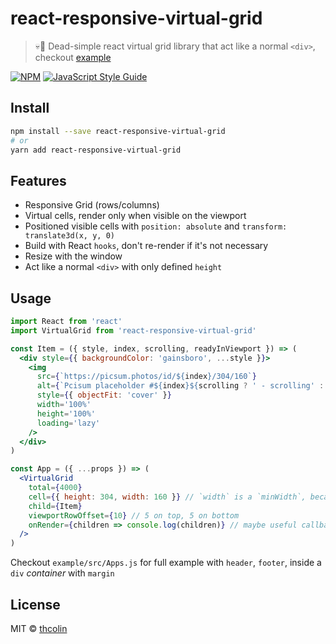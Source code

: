 # react-responsive-virtual-grid

> 💀🚟 Dead-simple react virtual grid library that act like a normal `<div>`, checkout [example](https://thcolin.github.io/react-responsive-virtual-grid/)

[![NPM](https://img.shields.io/npm/v/react-responsive-virtual-grid.svg)](https://www.npmjs.com/package/react-responsive-virtual-grid) [![JavaScript Style Guide](https://img.shields.io/badge/code_style-standard-brightgreen.svg)](https://standardjs.com)

## Install

```bash
npm install --save react-responsive-virtual-grid
# or
yarn add react-responsive-virtual-grid
```

## Features

* Responsive Grid (rows/columns)
* Virtual cells, render only when visible on the viewport
* Positioned visible cells with `position: absolute` and `transform: translate3d(x, y, 0)`
* Build with React `hooks`, don't re-render if it's not necessary
* Resize with the window
* Act like a normal `<div>` with only defined `height`

## Usage

```jsx
import React from 'react'
import VirtualGrid from 'react-responsive-virtual-grid'

const Item = ({ style, index, scrolling, readyInViewport }) => (
  <div style={{ backgroundColor: 'gainsboro', ...style }}>
    <img
      src={`https://picsum.photos/id/${index}/304/160`}
      alt={`Pcisum placeholder #${index}${scrolling ? ' - scrolling' : ''}${readyInViewport ? ' - readyInViewport' : ''}`}
      style={{ objectFit: 'cover' }}
      width='100%'
      height='100%'
      loading='lazy'
    />
  </div>
)

const App = ({ ...props }) => (
  <VirtualGrid
    total={4000}
    cell={{ height: 304, width: 160 }} // `width` is a `minWidth`, because the grid is reponsive
    child={Item}
    viewportRowOffset={10} // 5 on top, 5 on bottom
    onRender={children => console.log(children)} // maybe useful callback
  />
)
```

Checkout `example/src/Apps.js` for full example with `header`, `footer`, inside a `div` _container_ with `margin`

## License

MIT © [thcolin](https://github.com/thcolin)
